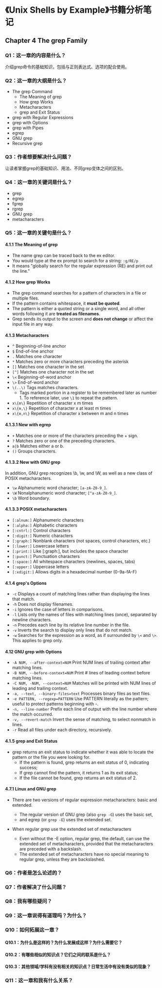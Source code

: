 # 《Unix Shells by Example》书籍分析笔记

## Chapter 4 The grep Family

### Q1：这一章的内容是什么？

介绍grep命令的基础知识，包括与正则表达式、选项的配合使用。

### Q2：这一章的大纲是什么？

- The grep Command
  - The Meaning of grep
  - How grep Works
  - Metacharacters
  - grep and Exit Status
- grep with Regular Expressions
- grep with Options
- grep with Pipes
- egrep
- GNU grep
- Recursive grep

### Q3：作者想要解决什么问题？

让读者掌握grep的基础知识、用法、不同grep变体之间的区别。

### Q4：这一章的关键词是什么？

- grep
- egrep
- fgrep
- rgrep
- GNU grep
- metacharacters

### Q5：这一章的关键句是什么？

#### 4.1.1 The Meaning of grep

- The name grep can be traced back to the ex editor.
- You would type at the ex prompt to search for a string: `:g/RE/p`
- It means "globally search for the regular expression (RE) and print out the line."

#### 4.1.2 How grep Works

- The grep command searches for a pattern of characters in a file or multiple files.
- If the pattern contains whitespace, it **must be quoted**.
- The pattern is either a quoted string or a single word, and all other words following it are **treated as filenames**.
- Grep sends its output to the screen and **does not change** or affect the input file in any way.

#### 4.1.3 Metacharacters

- `^` Beginning-of-line anchor
- `$` End-of-line anchor
- `.` Matches one character
- `*` Matches zero or more characters preceding the asterisk
- `[]` Matches one character in the set
- `[^]` Matches one character not in the set
- `\<` Beginning-of-word anchor
- `\>` End-of-word anchor
- `\(..\)` Tags matches characters.
  - Tags marked portion in a register to be remembered later as number 1. To reference later, use `\1` to repeat the pattern.
- `x\{m\}` Repetition of character x m times
- `x\{m,\}` Repetition of character x at least m times
- `x\{m,n\}` Repetition of character x between m and n times

#### 4.1.3.1 New with egrep

- `+` Matches one or more of the characters preceding the + sign.
- `?` Matches zero or one of the preceding characters.
- `a|b` Matches either a or b.
- `()` Groups characters.

#### 4.1.3.2 New with GNU grep

In addition, GNU grep recognizes \b, \w, and \W, as well as a new class of POSIX metacharacters.

- `\w` Alphanumeric word character; `[a-zA-Z0-9_]`.
- `\W` Nonalphanumeric word character; `[^a-zA-Z0-9_]`.
- `\b` Word boundary.

#### 4.1.3.3 POSIX metacharacters

- `[:alnum:]` Alphanumeric characters
- `[:alpha:]` Alphabetic characters
- `[:cntrl:]` Control characters
- `[:digit:]` Numeric characters
- `[:graph:]` Nonblank characters (not spaces, control characters, etc.)
- `[:lower:]` Lowercase letters
- `[:print:]` Like [:graph:], but includes the space character
- `[:punct:]` Punctuation characters
- `[:space:]` All whitespace characters (newlines, spaces, tabs)
- `[:upper:]` Uppercase letters
- `[:xdigit:]` Allows digits in a hexadecimal number (0-9a-fA-F)

#### 4.1.4 grep's Options

- `-c` Displays a count of matching lines rather than displaying the lines that match.
- `-h` Does not display filenames.
- `-i` Ignores the case of letters in comparisons.
- `-l` Lists only the names of files with matching lines (once), separated by newline characters.
- `-n` Precedes each line by its relative line number in the file.
- `-v` Inverts the search to display only lines that do not match.
- `-w` Searches for the expression as a word, as if surrounded by `\<` and `\>`. This applies to grep only.

#### 4.12 GNU grep with Options

- `-A NUM, --after-context=NUM` Print NUM lines of trailing context after matching lines.
- `-B NUM, --before-context=NUM` Print # lines of leading context before matching lines.
- `-C NUM, -NUM, --context=NUM` Matches will be printed with NUM lines of leading and trailing context.
- `-a, --text, --binary-files=text` Processes binary files as text files.
- `-e PATTERN, --regexp=PATTERN` Use PATTERN literally as the pattern; useful to protect patterns beginning with -.
- `-n, --line-number` Prefix each line of output with the line number where the match occurred.
- `-v, --revert-match` Invert the sense of matching, to select nonmatch in lines.
- `-r` Read all files under each directory, recursively.

#### 4.1.5 grep and Exit Status

- grep returns an exit status to indicate whether it was able to locate the pattern or the file you were looking for.
  - If the pattern is found, grep returns an exit status of 0, indicating success;
  - If grep cannot find the pattern, it returns 1 as its exit status;
  - If the file cannot be found, grep returns an exit status of 2.

#### 4.7.1 Linux and GNU grep

- There are two versions of regular expression metacharacters: basic and extended.
  - The regular version of GNU grep (also `grep -G`) uses the basic set,
  - and egrep (or `grep -E`) uses the extended set.

- When regular grep use the extended set of metacharacters
  - Even without the -E option, regular grep, the default, can use the extended set of metacharacters,
    provided that the metacharacters are preceded with a backslash.
  - The extended set of metacharacters have no special meaning to regular grep, unless they are backslashed.

### Q6：作者是怎么论述的？

### Q7：作者解决了什么问题？

### Q8：我有哪些疑问？

### Q9：这一章说得有道理吗？为什么？

### Q10：如何拓展这一章？

#### Q10.1：为什么是这样的？为什么发展成这样？为什么需要它？

#### Q10.2：有哪些相似的知识点？它们之间的联系是什么？

#### Q10.3：其他领域/学科有没有相关的知识点？日常生活中有没有类似的现象？

### Q11：这一章和我有什么关系？
